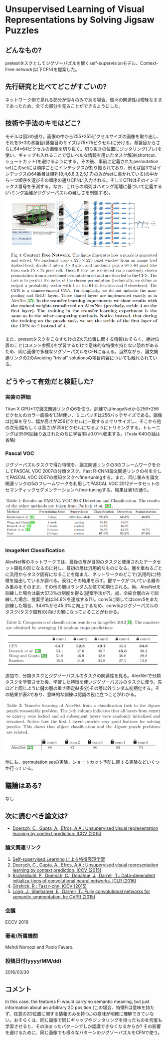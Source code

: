 # Unsupervised Learning of Visual Representations by Solving Jigsaw Puzzles

## どんなもの?
pretextタスクとしてジグゾーパズルを解くself-supervisionモデル、Context-Free network(以下CFN)を提案した。

## 先行研究と比べてどこがすごいの?
ネットワーク側で見れる部分が個々のみである場合、個々の関連性は曖昧なままであったため、全ての部分を見ることができるようにした。

## 技術や手法のキモはどこ?
モデルは図3の通り。画像の中から255\*255ピクセルサイズの画像を取り出し、それを3\*3の基盤目(碁盤目のサイズは75\*75ピクセル)に分ける。基盤目からさらに64\*64ピクセルの画像を切り抜く。切り抜きの位置にジッタリング(ブレ)を使い、ギャップも入れることで低レベルな情報を用いたタスク解決(shortcut、ショートカット)を避けるようにする。その後、事前に定義されたpermutation set(このsetには順序ごとにインデックスが割り振られており、例えば図3ではインデックスの64番目は順列{9,4,6,8,3,2,5,1,7}のみがsetに書かれている)の中から一つ順序を選びその順序の通りCFNに入力される。そしてCFNはそのインデックス番号を予測する。なお、これらの順列はハミング距離に基づいて定義する(ハミング距離がジグゾーパズルの難しさを制御する)。

![fig3](img/ULoVRbSJP/fig3.png)

また、pretextタスクをこなすだけの2次元位置に関する情報(おそらく、絶対位置のこと(コメント参照))を学習するだけで意味的な特徴を持たない恐れがあるため、同じ画像で多様なジグゾーパズルをCFNに与える。当然ながら、論文関連リンクの2のAvoiding “trivial” solutionsの項目内容についても触れられている。

## どうやって有効だと検証した?

### **実装の詳細**
Titan X GPU\*1で論文関連リンクの6を使う。訓練ではImageNetから256\*256ピクセルのカラー画像を1.3M使い、ミニバッチは256バッチサイズである。画像は比率を守り、幅か高さが256ピクセルに一致するまでリサイズし、そこから他の次元(幅もしくは高さ)が256ピクセルになるようにトリミングする。トレーニングは350K回繰り返されたのちに学習率は0.01へ収束する。(Tesla K40の話は省略)

### **Pascal VOC**  
ジグゾーパズルタスクで得た特徴を、論文関連リンクの3のフレームワークを介してPASCAL VOC 2007の分類タスク、Fast R-CNN(論文関連リンクの4)を介してPASCAL VOC 2007の検知タスクへfine-tuningする。また、同じ重みを論文関連リンクの5のフレームワークを利用してPASCAL VOC 2012データセットのセマンティックセグメンテーションへfine-tuningする。結果は表1の通り。

![tab1](img/ULoVRbSJP/table1.png)

### ImageNet Classification
AlexNet等のネットワークでは、最後の層が目的のタスクと使用されたデータセット固有の形になるのに対し、最初の層は汎用的なものになる。層を重ねるごとに汎用からタスク固有になることを踏まえ、ネットワークのどこで(汎用的に)特徴を抽出しているか調べる。表2にその結果を示す。鍵マークがついている層のみ重みをそのまま、その他の層はランダムな値で初期化される。尚、AlexNetを訓練した場合は最大57.3%の制度を得る(提案手法が?)。尚、全結合層のみで訓練した場合、提案手法は34.6%を達成する(?)。conv5に関してはconv5をまた訓練した場合、34.6%から45.3%に向上するため、conv5はジグゾーパズルのタスク(タスク固有の)向けの層になっていることがわかる。

![tab2](img/ULoVRbSJP/table2.png)

追加で、分類タスクとジグゾーパズルのタスクの関連性を見る。AlexNetで分類タスクを学習させた後、学習した特徴を使いジグゾーパズルのタスクに使う。先ほどと同じように鍵の層の重さ固定&(多分)その層以外ランダム初期化する。その結果が表3であり、意味的な訓練は認識の役に立つことがわかる。

![tab3](img/ULoVRbSJP/table3.png)

他にも、permutation setの実験、ショートカット予防に関する実験などいくつか行っている。

## 議論はある?
なし

## 次に読むべき論文は?
- [Doersch, C., Gupta, A., Efros, A.A.: Unsupervised visual representation learning by context prediction. ICCV (2015)](https://arxiv.org/abs/1505.05192)

### 論文関連リンク
1. [Self-supervised Learning による特徴表現学習](http://hirokatsukataoka.net/temp/cvpaper.challenge/SSL_0929_final.pdf)
2. [Doersch, C., Gupta, A., Efros, A.A.: Unsupervised visual representation learning by context prediction. ICCV (2015)](https://arxiv.org/abs/1505.05192)
3. [Krahenbuhl, P., Doersch, C., Donahue, J., Darrell, T.: Data-dependent initializa-tions of convolutional neural networks. ICLR (2016) ](https://arxiv.org/abs/1511.06856)
4. [Girshick, R.: Fast r-cnn. ICCV (2015)](https://arxiv.org/abs/1504.08083)
5. [Long, J., Shelhamer, E., Darrell, T.: Fully convolutional networks for semantic segmentation. In: CVPR (2015)](https://arxiv.org/abs/1605.06211)

### 会議
ECCV 2016

### 著者/所属機関
Mehdi Noroozi and Paolo Favaro.

### 投稿日付(yyyy/MM/dd)
2016/03/30

## コメント
In this case, the features Fi would carry no semantic meaning, but just information about an arbitrary 2D position.(この場合、特徴Fiは意味を持たず、任意の2D位置に関する情報のみを持つ。)の意味が明確に理解できていない。おそらくは、同じ画像で同じギャップやジッタリングを持ったものを何度も学習させると、その決まったパターンでしか認識できなくなるからか? その影響を避けるために、同じ画像でも様々なパターンのジグゾーパズルをCFNで使う。